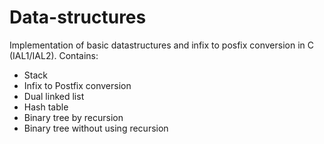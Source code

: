 # Data-structures
Implementation of basic datastructures and infix to posfix conversion in C (IAL1/IAL2).
Contains:
  - Stack 
  - Infix to Postfix conversion 
  - Dual linked list
  - Hash table 
  - Binary tree by recursion 
  - Binary tree without using recursion 

